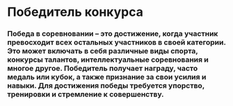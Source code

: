 # Победитель конкурса
### Победа в соревновании – это достижение, когда участник превосходит всех остальных участников в своей категории. Это может включать в себя различные виды спорта, конкурсы талантов, интеллектуальные соревнования и многое другое. Победитель получает награду, часто медаль или кубок, а также признание за свои усилия и навыки. Для достижения победы требуется упорство, тренировки и стремление к совершенству.